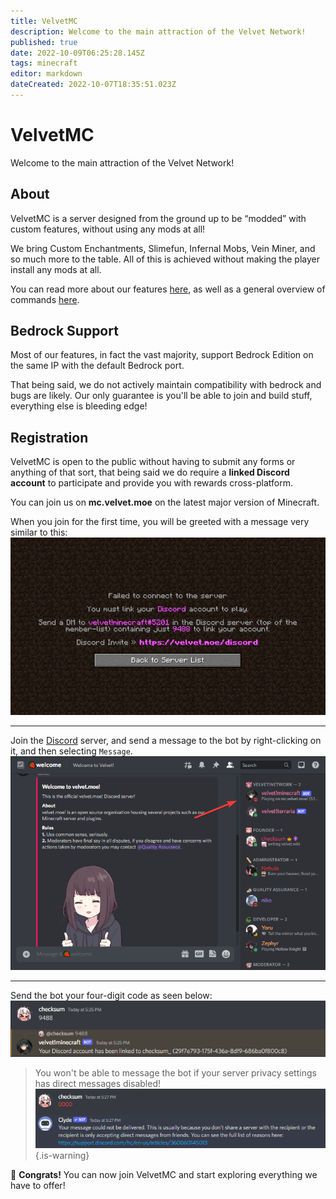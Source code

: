 ```yaml
---
title: VelvetMC
description: Welcome to the main attraction of the Velvet Network!
published: true
date: 2022-10-09T06:25:28.145Z
tags: minecraft
editor: markdown
dateCreated: 2022-10-07T18:35:51.023Z
---
```


# VelvetMC
Welcome to the main attraction of the Velvet Network!

## About
VelvetMC is a server designed from the ground up to be “modded” with custom features, without using any mods at all!

We bring Custom Enchantments, Slimefun, Infernal Mobs, Vein Miner, and so much more to the table. All of this is achieved without making the player install any mods at all.

  You can read more about our features [here](/home), as well as a general overview of commands [here](/minecraft/commands).

## Bedrock Support
Most of our features, in fact the vast majority, support Bedrock Edition on the same IP with the default Bedrock port.

That being said, we do not actively maintain compatibility with bedrock and bugs are likely.
Our only guarantee is you'll be able to join and build stuff, everything else is bleeding edge!

## Registration
VelvetMC is open to the public without having to submit any forms or anything of that sort, that being said we do require a __linked Discord account__ to participate and provide you with rewards cross-platform.

You can join us on **mc.velvet.moe** on the latest major version of Minecraft.

When you join for the first time, you will be greeted with a message very similar to this:
![link_account.png](/assets/wiki/link_account.png)

---

Join the [Discord](https://velvet.moe/discord) server, and send a message to the bot by right-clicking on it, and then selecting `Message`. 
![link_account_discord_arrow.png](/assets/wiki/link_account_discord_arrow.png)

---

Send the bot your four-digit code as seen below: 
![link_account_code.png](/assets/wiki/link_account_code.png)

> You won't be able to message the bot if your server privacy settings has direct messages disabled! 
![link_account_error.png](/assets/wiki/link_account_error.png)
{.is-warning}


🎉 **Congrats!** 
You can now join VelvetMC and start exploring everything we have to offer!